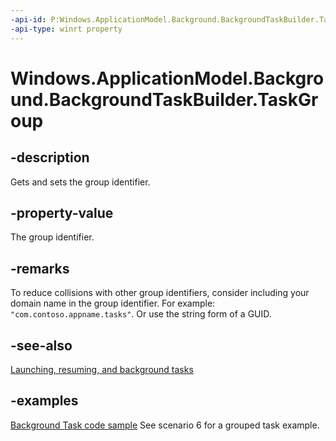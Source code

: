 ```yaml
---
-api-id: P:Windows.ApplicationModel.Background.BackgroundTaskBuilder.TaskGroup
-api-type: winrt property
---
```


<!-- Property syntax.
public BackgroundTaskRegistrationGroup TaskGroup { get;  set; }
-->

# Windows.ApplicationModel.Background.BackgroundTaskBuilder.TaskGroup

## -description
Gets and sets the group identifier.

## -property-value
The group identifier.

## -remarks
To reduce collisions with other group identifiers, consider including your domain name in the group identifier. For example: `"com.contoso.appname.tasks"`. Or use the string form of a GUID.

## -see-also
[Launching, resuming, and background tasks](https://msdn.microsoft.com/windows/uwp/launch-resume/index)

## -examples
[Background Task code sample](https://github.com/Microsoft/Windows-universal-samples/tree/master/Samples/BackgroundTask/cs/BackgroundTask)  See scenario 6 for a grouped task example.
